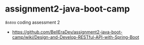 # assignment2-java-boot-camp
ข้อสอบ coding assessment 2
* https://github.com/BellEraDev/assignment2-java-boot-camp/wiki/Design-and-Develop-RESTful-API-with-Spring-Boot
